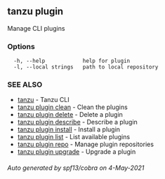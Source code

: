 ## tanzu plugin

Manage CLI plugins

### Options

```
  -h, --help            help for plugin
  -l, --local strings   path to local repository
```

### SEE ALSO

* [tanzu](tanzu.md)	 - Tanzu CLI
* [tanzu plugin clean](tanzu_plugin_clean.md)	 - Clean the plugins
* [tanzu plugin delete](tanzu_plugin_delete.md)	 - Delete a plugin
* [tanzu plugin describe](tanzu_plugin_describe.md)	 - Describe a plugin
* [tanzu plugin install](tanzu_plugin_install.md)	 - Install a plugin
* [tanzu plugin list](tanzu_plugin_list.md)	 - List available plugins
* [tanzu plugin repo](tanzu_plugin_repo.md)	 - Manage plugin repositories
* [tanzu plugin upgrade](tanzu_plugin_upgrade.md)	 - Upgrade a plugin

###### Auto generated by spf13/cobra on 4-May-2021
